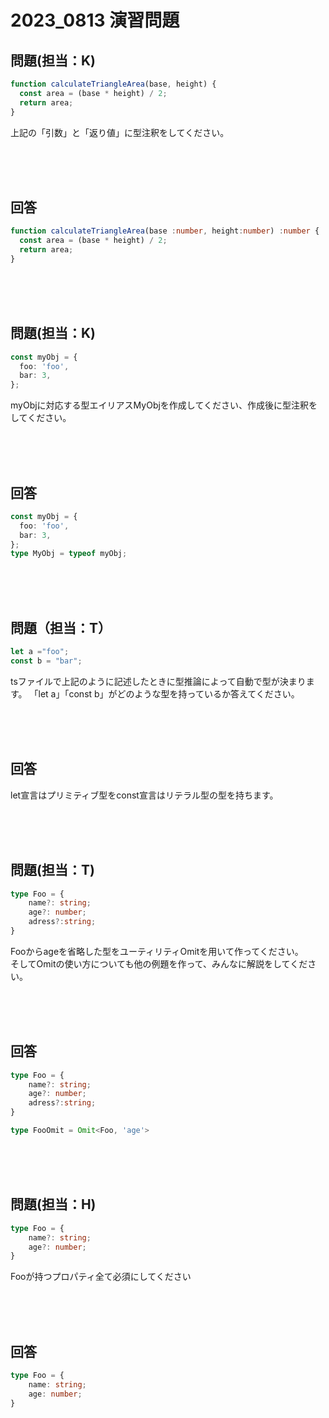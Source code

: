 # 2023_0813 演習問題

## 問題(担当：K)

```ts
function calculateTriangleArea(base, height) {
  const area = (base * height) / 2;
  return area;
}
```
上記の「引数」と「返り値」に型注釈をしてください。

<br />
<br />
<br />

## 回答
```ts
function calculateTriangleArea(base :number, height:number) :number {
  const area = (base * height) / 2;
  return area;
}
```
<br />
<br />
<br />

## 問題(担当：K)
```ts
const myObj = {
  foo: 'foo',
  bar: 3,
};
```
myObjに対応する型エイリアスMyObjを作成してください、作成後に型注釈をしてください。

<br />
<br />
<br />

## 回答
```ts
const myObj = {
  foo: 'foo',
  bar: 3,
};
type MyObj = typeof myObj;
```
<br />
<br />
<br />


## 問題（担当：T）

```ts
let a ="foo";
const b = "bar";
```
tsファイルで上記のように記述したときに型推論によって自動で型が決まります。
「let a」「const b」がどのような型を持っているか答えてください。

<br />
<br />
<br />

## 回答
let宣言はプリミティブ型をconst宣言はリテラル型の型を持ちます。

<br />
<br />
<br />

## 問題(担当：T)
```ts
type Foo = {
    name?: string;
    age?: number;
    adress?:string;
}
```
Fooからageを省略した型をユーティリティOmitを用いて作ってください。<br />
そしてOmitの使い方についても他の例題を作って、みんなに解説をしてください。

<br />
<br />
<br />

## 回答
```ts
type Foo = {
    name?: string;
    age?: number;
    adress?:string;
}

type FooOmit = Omit<Foo, 'age'>
```
<br />
<br />
<br />


## 問題(担当：H)


```ts
type Foo = {
    name?: string;
    age?: number;
}
```
Fooが持つプロパティ全て必須にしてください


<br />
<br />
<br />

## 回答
```ts
type Foo = {
    name: string;
    age: number;
}
```
<br />
<br />
<br />
